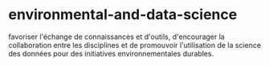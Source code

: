 # environmental-and-data-science
favoriser l'échange de connaissances et d'outils, d'encourager la collaboration entre les disciplines et de promouvoir l'utilisation de la science des données pour des initiatives environnementales durables.
